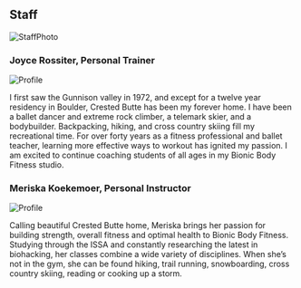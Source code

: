 ## Staff
![StaffPhoto](/images/staff_squats.jpg)

### Joyce Rossiter, Personal Trainer
![Profile](/images/climbing.jpg)

I first saw the Gunnison valley in 1972, and except for a twelve year residency in Boulder, Crested Butte has been my forever home.
I have been a ballet dancer and extreme rock climber, a telemark skier, and a bodybuilder.
Backpacking, hiking, and cross country skiing fill my recreational time.
For over forty years as a fitness professional and ballet teacher, learning more effective ways to workout has ignited my passion.
I am excited to continue coaching students of all ages in my Bionic Body Fitness studio.

### Meriska Koekemoer, Personal Instructor
![Profile](/images/solo.JPG)

Calling beautiful Crested Butte home, Meriska brings her passion for building strength, overall fitness and optimal health to Bionic Body Fitness.
Studying through the ISSA and constantly researching the latest in biohacking, her classes combine a wide variety of disciplines.
When she’s not in the gym, she can be found hiking, trail running, snowboarding, cross country skiing, reading or cooking up a storm.
